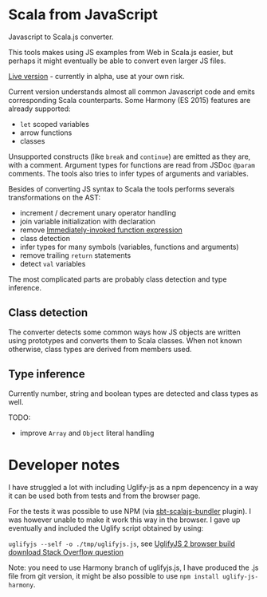 Scala from JavaScript
=====================

Javascript to Scala.js converter.

This tools makes using JS examples from Web in Scala.js easier, but perhaps it might eventually be able to convert
even larger JS files.

[Live version][3] - currently in alpha, use at your own risk.

Current version understands almost all common Javascript code and emits corresponding Scala counterparts.
Some Harmony (ES 2015) features are already supported:
- `let` scoped variables
- arrow functions
- classes

Unsupported constructs (like `break` and `continue`) are emitted as they are, with a comment.
Argument types for functions are read from JSDoc `@param` comments. The tools also tries to infer types of arguments and
 variables.

Besides of converting JS syntax to Scala the tools performs severals transformations on the AST:

- increment / decrement unary operator handling
- join variable initialization with declaration
- remove [Immediately-invoked function expression][4]
- class detection
- infer types for many symbols (variables, functions and arguments)
- remove trailing `return` statements
- detect `val` variables

The most complicated parts are probably class detection and type inference.

Class detection
---------------
The converter detects some common ways how JS objects are written using prototypes and converts them to
Scala classes. When not known otherwise, class types are derived from members used.

Type inference
--------------

Currently number, string and boolean types are detected and class types as well. 

TODO:

- improve `Array` and `Object` literal handling

Developer notes
===============

I have struggled a lot with including Uglify-js as a npm depencency in a way it can be used both from tests and from the browser page.

For the tests it was possible to use NPM (via [sbt-scalajs-bundler][1] plugin). I was however unable to make it
work this way in the browser. I gave up eventually and included the Uglify script obtained by using:

`uglifyjs --self -o ./tmp/uglifyjs.js`, see [UglifyJS 2 browser build download Stack Overflow question][2]
 
Note: you need to use Harmony branch of uglifyjs.js, I have produced
the .js file from git version, it might be also possible to use `npm install uglify-js-harmony`. 


 [1]: https://github.com/scalacenter/scalajs-bundler
 [2]: http://stackoverflow.com/questions/20027492/uglifyjs-2-browser-build-download
 [3]: https://ondrejspanel.github.io/ScalaFromJS/live/
 [4]: https://en.wikipedia.org/wiki/Immediately-invoked_function_expression